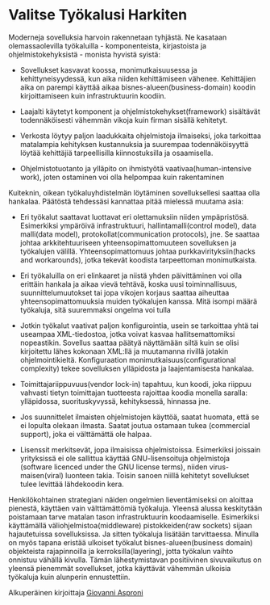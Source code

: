 # Valitse Työkalusi Harkiten

Moderneja sovelluksia harvoin rakennetaan tyhjästä. Ne kasataan olemassaolevilla työkaluilla - komponenteista, kirjastoista ja ohjelmistokehyksistä - monista hyvistä syistä:

- Sovellukset kasvavat koossa, monimutkaisuusessa ja kehittyneisyydessä, kun aika niiden kehittämiseen vähenee. Kehittäjien aika on parempi käyttää aikaa bisnes-alueen(business-domain) koodin kirjoittamiseen kuin infrastruktuurin koodiin.

- Laajalti käytetyt komponent ja ohjelmistokehykset(framework) sisältävät todennäköisesti vähemmän vikoja kuin firman sisällä kehitetyt.

- Verkosta löytyy paljon laadukkaita ohjelmistoja ilmaiseksi, joka tarkoittaa matalampia kehityksen kustannuksia ja suurempaa todennäköisyyttä löytää kehittäjiä tarpeellisilla kiinnostuksilla ja osaamisella.

- Ohjelmistotuotanto ja ylläpito on ihmistyötä vaativaa(human-intensive work), joten ostaminen voi olla helpompaa kuin rakentaminen

Kuiteknin, oikean työkaluyhdistelmän löytäminen sovelluksellesi saattaa olla hankalaa. Päätöstä tehdessäsi kannattaa pitää mielessä muutama asia:

- Eri työkalut saattavat luottavat eri olettamuksiin niiden ympäpristösä. Esimerkiksi ympäröivä infrastruktuuri, hallintamalli(control model), data malli(data model), protokollat(communication protocols), jne. Se saattaa johtaa arkkitehtuuriseen yhteensopimattomuuteen sovelluksen ja työkalujen välillä. Yhteensopimattomuus johtaa purkkavirityksiin(hacks and workarounds), jotka tekevät koodista tarpeettoman monimutkaista.

- Eri työkaluilla on eri elinkaaret ja niistä yhden päivittäminen voi olla erittäin hankala ja aikaa vievä tehtävä, koska uusi toiminnallisuus, suunnittelumuutokset tai jopa vikojen korjaus saattaa aiheuttaa yhteensopimattomuuksia muiden työkalujen kanssa. Mitä isompi määrä työkaluja, sitä suuremmaksi ongelma voi tulla

- Jotkin työkalut vaativat paljon konfigurointia, usein se tarkoittaa yhtä tai useampaa XML-tiedostoa, jotka voivat kasvaa hallitsemattomiksi nopeastikin. Sovellus saattaa päätyä näyttämään siltä kuin se olisi kirjoitettu lähes kokonaan XML:llä ja muutamanna rivillä jotakin ohjelmointikieltä. Konfiguraation monimutkaisuus(configurational complexity) tekee sovelluksen ylläpidosta ja laajentamisesta hankalaa.

- Toimittajariippuvuus(vendor lock-in) tapahtuu, kun koodi, joka riippuu vahvasti tietyn toimittajan tuotteesta rajoittaa koodia monella saralla: ylläpidossa, suorituskyvyssä, kehityksessä, hinnassa jne.

- Jos suunnittelet ilmaisten ohjelmistojen käyttöä, saatat huomata, että se ei lopulta olekaan ilmasta. Saatat joutua ostamaan tukea (commercial support), joka ei välttämättä ole halpaa.

- Lisenssit merkitsevät, jopa ilmaisissa ohjelmistoissa. Esimerkiksi joissain yrityksissä ei ole sallittua käyttää GNU-lisensoituja ohjelmistoja (software licenced under the GNU license terms), niiden virus-maisen(viral) luonteen takia. Toisin sanoen niillä kehitetyt sovellukset tulee levittää lähdekoodin kera.

Henkilökohtainen strategiani näiden ongelmien lieventämiseksi on aloittaa pienestä, käyttäen vain välttämättömiä työkaluja. Yleensä alussa keskitytään poistamaan tarve matalan tason infrastruktuurin koodaamiselle. Esimerkiksi käyttämällä väliohjelmistoa(middleware) pistokkeiden(raw sockets) sijaan hajautetuissa sovelluksissa. Ja sitten työkaluja lisätään tarvittaessa. Minulla on myös tapana eristää ulkoiset työkalut bisnes-alueen(business domain) objekteista rajapinnoilla ja kerroksilla(layering), jotta työkalun vaihto onnistuu vähällä kivulla. Tämän lähestymistavan positiivinen sivuvaikutus on yleensä pienemmät sovellukset, jotka käyttävät vähemmän ulkoisia työkaluja kuin alunperin ennustettiin.

Alkuperäinen kirjoittaja [Giovanni Asproni](http://programmer.97things.oreilly.com/wiki/index.php/Giovanni_Asproni)